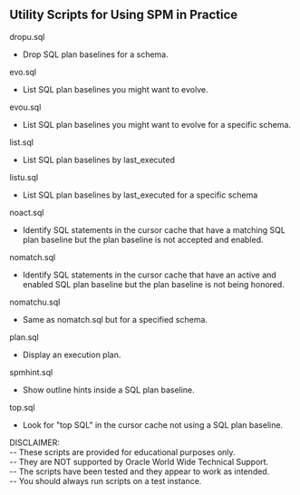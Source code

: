 <h2>Utility Scripts for Using SPM in Practice</h2>

dropu.sql
* Drop SQL plan baselines for a schema.

evo.sql
* List SQL plan baselines you might want to evolve.

evou.sql
* List SQL plan baselines you might want to evolve for a specific schema.

list.sql
* List SQL plan baselines by last_executed

listu.sql
* List SQL plan baselines by last_executed for a specific schema

noact.sql
* Identify SQL statements in the cursor cache that have a matching SQL plan baseline but the plan baseline is not accepted and enabled.

nomatch.sql
* Identify SQL statements in the cursor cache that have an active and enabled SQL plan baseline but the plan baseline is not being honored.

nomatchu.sql
* Same as nomatch.sql but for a specified schema.

plan.sql
* Display an execution plan.

spmhint.sql
* Show outline hints inside a SQL plan baseline.

top.sql
* Look for "top SQL" in the cursor cache not using a SQL plan baseline.

DISCLAIMER:
   <br/>-- These scripts are provided for educational purposes only.
   <br/>-- They are NOT supported by Oracle World Wide Technical Support.
   <br/>-- The scripts have been tested and they appear to work as intended.
   <br/>-- You should always run scripts on a test instance.

